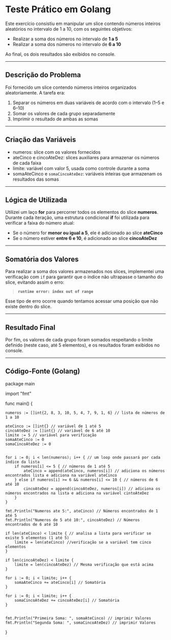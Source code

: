 # Teste Prático em Golang

Este exercício consistiu em manipular um slice contendo números inteiros aleatórios no intervalo de 1 a 10, com os seguintes objetivos:

- Realizar a soma dos números no intervalo de **1 a 5**  
- Realizar a soma dos números no intervalo de **6 a 10**

Ao final, os dois resultados são exibidos no console.

---

## Descrição do Problema

Foi fornecido um slice contendo números inteiros organizados aleatoriamente. A tarefa era:

1. Separar os números em duas variáveis de acordo com o intervalo (1–5 e 6–10)  
2. Somar os valores de cada grupo separadamente  
3. Imprimir o resultado de ambas as somas

---

##  Criação das Variáveis

- numeros: slice com os valores fornecidos  
- ateCinco e cincoAteDez: slices auxiliares para armazenar os números de cada faixa  
- limite: variável com valor 5, usada como controle durante a soma  
- somaAteCinco e `somaCincoAteDez`: variáveis inteiras que armazenam os resultados das somas

---

## Lógica de Utilizada

Utilizei um laço **for** para percorrer todos os elementos do slice **numeros**.  
Durante cada iteração, uma estrutura condicional **if** foi utilizada para verificar a faixa do número atual:

- Se o número for **menor ou igual a 5**, ele é adicionado ao slice **ateCinco**  
- Se o número estiver **entre 6 e 10**, é adicionado ao slice **cincoAteDez**

---

## Somatória dos Valores

Para realizar a soma dos valores armazenados nos slices, implementei uma verificação com `if` para garantir que o índice não ultrapasse o tamanho do slice, evitando assim o erro:

> **`runtime error: index out of range`**

Esse tipo de erro ocorre quando tentamos acessar uma posição que não existe dentro do slice.

---

## Resultado Final

Por fim, os valores de cada grupo foram somados respeitando o limite definido (neste caso, até 5 elementos), e os resultados foram exibidos no console.

---

## Código-Fonte (Golang)

package main

import "fmt"

func main() {

	numeros := []int{2, 8, 3, 10, 5, 4, 7, 9, 1, 6} // lista de números de 1 a 10

	ateCinco := []int{} // variável de 1 até 5
	cincoAteDez := []int{} // variável de 6 até 10
	limite := 5 // variável para verificação
	somaAteCinco := 0
	somaCincoAteDez := 0
	

	for i := 0; i < len(numeros); i++ { // um loop onde passará por cada índice da lista
		if numeros[i] <= 5 { // números de 1 até 5
			ateCinco = append(ateCinco, numeros[i]) // adiciona os números encontrados lista e adiciona na variável ateCinco
		} else if numeros[i] >= 6 && numeros[i] <= 10 { // números de 6 até 10
			cincoAteDez = append(cincoAteDez, numeros[i]) // adiciona os números encontrados na lista e adiciona na variável cintoAteDez
		}
	}

	fmt.Println("Numeros ate 5:", ateCinco) // Números encontrados de 1 até 5
	fmt.Println("Numeros de 5 até 10:", cincoAteDez) // Números encontrados de 6 até 10

	if len(ateCinco) < limite { // analisa a lista para verificar se existe 5 elementos (1 até 5)
		limite = len(ateCinco) //verificação se a variável tem cinco elementos
	}

	if len(cincoAteDez) < limite {
		limite = len(cincoAteDez) // Mesma verificação que está acima
	}

	for i := 0; i < limite; i++ {
		somaAteCinco += ateCinco[i] // Somatória
	}

	for i := 0; i < limite; i++ {
		somaCincoAteDez += cincoAteDez[i] // Somatória
	}

	
	fmt.Println("Primeira Soma: ", somaAteCinco) // imprimir Valores
	fmt.Println("Segunda Soma: ", somaCincoAteDez) // imprimir Valores
}
